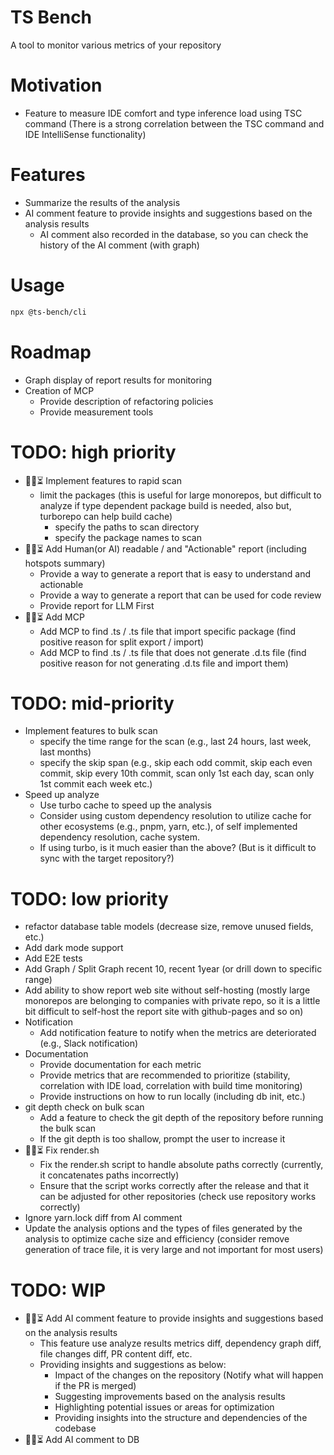 # TS Bench
A tool to monitor various metrics of your repository

# Motivation
- Feature to measure IDE comfort and type inference load using TSC command (There is a strong correlation between the TSC command and IDE IntelliSense functionality)

# Features

- Summarize the results of the analysis
- AI comment feature to provide insights and suggestions based on the analysis results
  - AI comment also recorded in the database, so you can check the history of the AI comment (with graph)

# Usage
```bash
npx @ts-bench/cli
```

# Roadmap
- Graph display of report results for monitoring
- Creation of MCP
  - Provide description of refactoring policies
  - Provide measurement tools

# TODO: high priority
- 🚧🔨⏳ Implement features to rapid scan
  - limit the packages (this is useful for large monorepos, but difficult to analyze if type dependent package build is needed, also but, turborepo can help build cache)
    - specify the paths to scan directory
    - specify the package names to scan
- 🚧🔨⏳ Add Human(or AI) readable / and "Actionable" report (including hotspots summary)
  - Provide a way to generate a report that is easy to understand and actionable
  - Provide a way to generate a report that can be used for code review
  - Provide report for LLM First 
- 🚧🔨⏳ Add MCP
  - Add MCP to find .ts / .ts file that import specific package (find positive reason for split export / import)
  - Add MCP to find .ts / .ts file that does not generate .d.ts file (find positive reason for not generating .d.ts file and import them)

# TODO: mid-priority
- Implement features to bulk scan
  - specify the time range for the scan (e.g., last 24 hours, last week, last months)
  - specify the skip span (e.g., skip each odd commit, skip each even commit, skip every 10th commit, scan only 1st each day, scan only 1st commit each week etc.)
- Speed up analyze
  - Use turbo cache to speed up the analysis
  - Consider using custom dependency resolution to utilize cache for other ecosystems (e.g., pnpm, yarn, etc.), of self implemented dependency resolution, cache system.
  - If using turbo, is it much easier than the above? (But is it difficult to sync with the target repository?)

# TODO: low priority
- refactor database table models (decrease size, remove unused fields, etc.)
- Add dark mode support
- Add E2E tests
- Add Graph / Split Graph recent 10, recent 1year (or drill down to specific range)
- Add ability to show report web site without self-hosting (mostly large monorepos are belonging to companies with private repo, so it is a little bit difficult to self-host the report site with github-pages and so on)
- Notification 
  - Add notification feature to notify when the metrics are deteriorated (e.g., Slack notification)
- Documentation
  - Provide documentation for each metric
  - Provide metrics that are recommended to prioritize (stability, correlation with IDE load, correlation with build time monitoring)
  - Provide instructions on how to run locally (including db init, etc.)
- git depth check on bulk scan
  - Add a feature to check the git depth of the repository before running the bulk scan
  - If the git depth is too shallow, prompt the user to increase it
- 🚧🔨⏳ Fix render.sh
  - Fix the render.sh script to handle absolute paths correctly (currently, it concatenates paths incorrectly)
  - Ensure that the script works correctly after the release and that it can be adjusted for other repositories (check use repository works correctly)
- Ignore yarn.lock diff from AI comment
- Update the analysis options and the types of files generated by the analysis to optimize cache size and efficiency (consider remove generation of trace file, it is very large and not important for most users)

# TODO: WIP
- 🚧🔨⏳ Add AI comment feature to provide insights and suggestions based on the analysis results
  - This feature use analyze results metrics diff, dependency graph diff, file changes diff, PR content diff, etc.
  - Providing insights and suggestions as below:
    - Impact of the changes on the repository (Notify what will happen if the PR is merged)
    - Suggesting improvements based on the analysis results
    - Highlighting potential issues or areas for optimization
    - Providing insights into the structure and dependencies of the codebase
- 🚧🔨⏳ Add AI comment to DB
